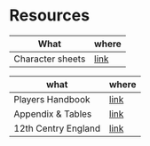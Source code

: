 # Resources

|What|where|
|---|---|
|Character sheets|[link](https://docs.google.com/document/d/1or1rvgMMpvKVJgj9784yeiux2B-QDHPmDaxS8MEK93U)|

|what|where|
|---|---|
|Players Handbook|[link](https://docs.google.com/document/d/1or1rvgMMpvKVJgj9784yeiux2B-QDHPmDaxS8MEK93U)|
|Appendix & Tables|[link](https://docs.google.com/document/d/1CPXH7RpTdZTRjeXt5Uf_9g8et2DNqJoA11HdhUSJNi4)|
|12th Centry England|[link](https://docs.google.com/document/d/1L3u_zzAQc6RbA2spUX2kv7MwkyjUkepiWYzz4xJ_xvQ)|
